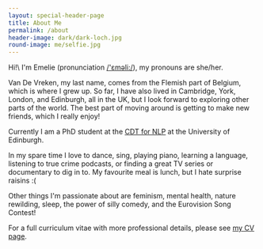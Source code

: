 ```yaml
---
layout: special-header-page
title: About Me
permalink: /about
header-image: dark/dark-loch.jpg
round-image: me/selfie.jpg
---
```


Hi!\\
I'm Emelie (pronunciation <a href="https://www.howtopronounce.com/emelie" id="textlinks">/'ɛməli:/</a>), my pronouns are she/her.

Van De Vreken, my last name, comes from the Flemish part of Belgium, which is where I grew up.
So far, I have also lived in Cambridge, York, London, and Edinburgh, all in the UK, but I look forward to exploring other parts of the world.
The best part of moving around is getting to make new friends, which I really enjoy!

Currently I am a PhD student at the <a href="https://web.inf.ed.ac.uk/cdt/natural-language-processing" id="textlinks">CDT for NLP</a> at the University of Edinburgh.

In my spare time I love to dance, sing, playing piano, learning a language, listening to true crime podcasts, or finding a great TV series or documentary to dig in to.
My favourite meal is lunch, but I hate surprise raisins :(

Other things I'm passionate about are feminism, mental health, nature rewilding, sleep, the power of silly comedy, and the Eurovision Song Contest!

For a full curriculum vitae with more professional details, please see <a href="curriculum-vitae" id="textlinks">my CV page</a>.
